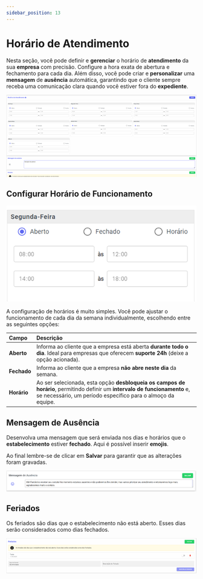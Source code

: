 ```yaml
---
sidebar_position: 13
---
```


# Horário de Atendimento

Nesta seção, você pode definir e **gerenciar** o horário de **atendimento** da sua **empresa** com precisão. Configure a hora exata de abertura e fechamento para cada dia. Além disso, você pode criar e **personalizar** uma **mensagem** de **ausência** automática, garantindo que o cliente sempre receba uma comunicação clara quando você estiver fora do **expediente**.

![alt text](assetsAtend/image-2.png)

## Configurar Horário de Funcionamento

![alt text](assetsAtend/image-3.png)

A configuração de horários é muito simples. Você pode ajustar o funcionamento de cada dia da semana individualmente, escolhendo entre as seguintes opções:

| Campo | Descrição |
| :--- | :--- |
| **Aberto** | Informa ao cliente que a empresa está aberta **durante todo o dia**. Ideal para empresas que oferecem **suporte 24h** (deixe a opção acionada). |
| **Fechado** | Informa ao cliente que a empresa **não abre neste dia** da semana. |
| **Horário** | Ao ser selecionada, esta opção **desbloqueia os campos de horário**, permitindo definir um **intervalo de funcionamento** e, se necessário, um período específico para o almoço da equipe. |

## Mensagem de Ausência

Desenvolva uma mensagem que será enviada nos dias e horários que o **estabelecimento** estiver **fechado**. Aqui é possível inserir **emojis**.

Ao final lembre-se de clicar em **Salvar** para garantir que as alterações foram gravadas.

![alt text](assetsAtend/image-1.png)

## Feriados

Os feriados são dias que o estabelecimento não está aberto. Esses dias serão considerados como dias fechados.

![alt text](assetsAtend/image.png)